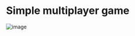 # Simple multiplayer game
![image](https://github.com/krzotki/uch_server/assets/52164548/19d71cf1-5964-46af-91f8-e0d8c02eb762)
